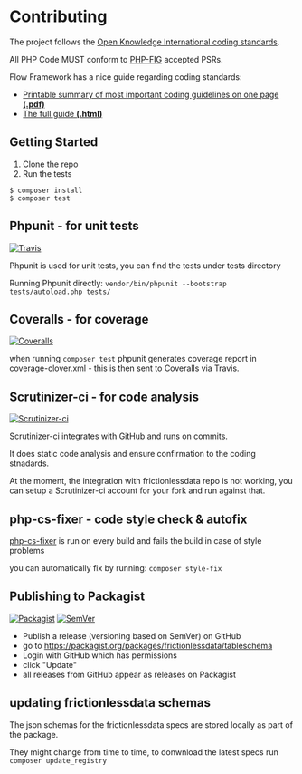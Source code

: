 # Contributing

The project follows the [Open Knowledge International coding standards](https://github.com/okfn/coding-standards).

All PHP Code MUST conform to [PHP-FIG](http://www.php-fig.org/psr/) accepted PSRs.

Flow Framework has a nice guide regarding coding standards:
* [Printable summary of most important coding guidelines on one page **(.pdf)**](http://flowframework.readthedocs.io/en/stable/_downloads/Flow_Coding_Guidelines_on_one_page.pdf)
* [The full guide **(.html)**](http://flowframework.readthedocs.io/en/stable/TheDefinitiveGuide/PartV/CodingGuideLines/PHP.html)


## Getting Started

1. Clone the repo
2. Run the tests
```
$ composer install
$ composer test
```

## Phpunit - for unit tests

[![Travis](https://travis-ci.org/frictionlessdata/tableschema-php.svg?branch=master)](https://travis-ci.org/frictionlessdata/tableschema-php)

Phpunit is used for unit tests, you can find the tests under tests directory

Running Phpunit directly: `vendor/bin/phpunit --bootstrap tests/autoload.php tests/`


## Coveralls - for coverage

[![Coveralls](http://img.shields.io/coveralls/frictionlessdata/tableschema-php.svg?branch=master)](https://coveralls.io/r/frictionlessdata/tableschema-php?branch=master)

when running `composer test` phpunit generates coverage report in coverage-clover.xml - this is then sent to Coveralls via Travis.


## Scrutinizer-ci - for code analysis

[![Scrutinizer-ci](https://scrutinizer-ci.com/g/OriHoch/tableschema-php/badges/quality-score.png?b=master)](https://scrutinizer-ci.com/g/OriHoch/tableschema-php/)

Scrutinizer-ci integrates with GitHub and runs on commits.

It does static code analysis and ensure confirmation to the coding stnadards.

At the moment, the integration with frictionlessdata repo is not working, you can setup a Scrutinizer-ci account for your fork and run against that.


## php-cs-fixer - code style check & autofix

[php-cs-fixer](https://github.com/FriendsOfPHP/PHP-CS-Fixer) is run on every build and fails the build in case of style problems

you can automatically fix by running: `composer style-fix`
 

## Publishing to Packagist

[![Packagist](https://img.shields.io/packagist/dm/frictionlessdata/tableschema.svg)](https://packagist.org/packages/frictionlessdata/tableschema)
[![SemVer](https://img.shields.io/badge/versions-SemVer-brightgreen.svg)](http://semver.org/)

* Publish a release (versioning based on SemVer) on GitHub
* go to https://packagist.org/packages/frictionlessdata/tableschema
* Login with GitHub which has permissions
* click "Update"
* all releases from GitHub appear as releases on Packagist

## updating frictionlessdata schemas

The json schemas for the frictionlessdata specs are stored locally as part of the package.

They might change from time to time, to donwnload the latest specs run `composer update_registry`

